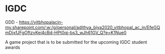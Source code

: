 # IGDC
GDD - https://vitbhopalacin-my.sharepoint.com/:w:/g/personal/adithya_biya2020_vitbhopal_ac_in/EfeGQmDjxfJFgOftzvKei4cBd-HPt0qj-bs3_wJh61GV_Q?e=K1Nue0 

A game project that is to be submitted for the upcoming IGDC student awards
